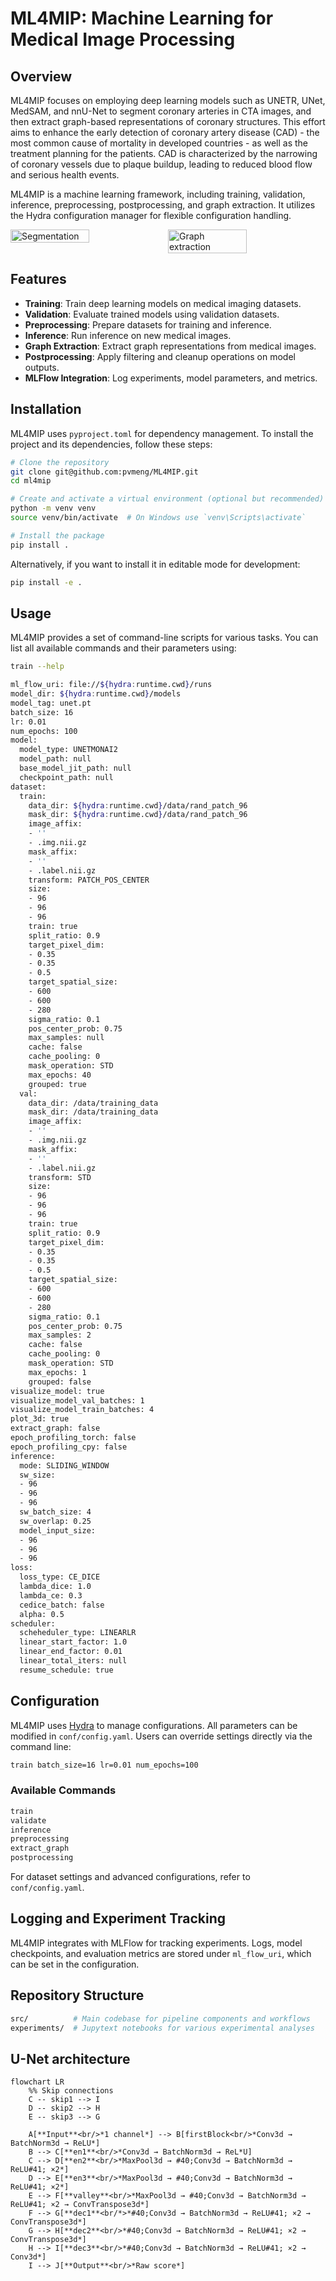 # ML4MIP: Machine Learning for Medical Image Processing

## Overview
ML4MIP focuses on employing deep learning models such as UNETR, UNet, MedSAM, and nnU-Net to segment coronary arteries in CTA images, and then extract graph-based representations of coronary structures. This effort aims to enhance the early detection of coronary artery disease (CAD) - the most common cause of mortality in developed countries - as well as the treatment planning for the patients. CAD is characterized by the narrowing of coronary vessels due to plaque buildup, leading to reduced blood flow and serious health events.

ML4MIP is a machine learning framework, including training, validation, inference, preprocessing, postprocessing, and graph extraction. It utilizes the Hydra configuration manager for flexible configuration handling.

<div style="display: flex; justify-content: space-between;">
  <img src="report/img/segmentation-vs-gt.png" alt="Segmentation" style="width: 50%;">
  <img src="report/img/segmentation_graph.png" alt="Graph extraction" style="width: 50%;">
</div>

## Features
- **Training**: Train deep learning models on medical imaging datasets.
- **Validation**: Evaluate trained models using validation datasets.
- **Preprocessing**: Prepare datasets for training and inference.
- **Inference**: Run inference on new medical images.
- **Graph Extraction**: Extract graph representations from medical images.
- **Postprocessing**: Apply filtering and cleanup operations on model outputs.
- **MLFlow Integration**: Log experiments, model parameters, and metrics.

## Installation
ML4MIP uses `pyproject.toml` for dependency management. To install the project and its dependencies, follow these steps:

```bash
# Clone the repository
git clone git@github.com:pvmeng/ML4MIP.git
cd ml4mip

# Create and activate a virtual environment (optional but recommended)
python -m venv venv
source venv/bin/activate  # On Windows use `venv\Scripts\activate`

# Install the package
pip install .
```

Alternatively, if you want to install it in editable mode for development:

```bash
pip install -e .
```

## Usage
ML4MIP provides a set of command-line scripts for various tasks. You can list all available commands and their parameters using:

```bash
train --help

ml_flow_uri: file://${hydra:runtime.cwd}/runs
model_dir: ${hydra:runtime.cwd}/models
model_tag: unet.pt
batch_size: 16
lr: 0.01
num_epochs: 100
model:
  model_type: UNETMONAI2
  model_path: null
  base_model_jit_path: null
  checkpoint_path: null
dataset:
  train:
    data_dir: ${hydra:runtime.cwd}/data/rand_patch_96
    mask_dir: ${hydra:runtime.cwd}/data/rand_patch_96
    image_affix:
    - ''
    - .img.nii.gz
    mask_affix:
    - ''
    - .label.nii.gz
    transform: PATCH_POS_CENTER
    size:
    - 96
    - 96
    - 96
    train: true
    split_ratio: 0.9
    target_pixel_dim:
    - 0.35
    - 0.35
    - 0.5
    target_spatial_size:
    - 600
    - 600
    - 280
    sigma_ratio: 0.1
    pos_center_prob: 0.75
    max_samples: null
    cache: false
    cache_pooling: 0
    mask_operation: STD
    max_epochs: 40
    grouped: true
  val:
    data_dir: /data/training_data
    mask_dir: /data/training_data
    image_affix:
    - ''
    - .img.nii.gz
    mask_affix:
    - ''
    - .label.nii.gz
    transform: STD
    size:
    - 96
    - 96
    - 96
    train: true
    split_ratio: 0.9
    target_pixel_dim:
    - 0.35
    - 0.35
    - 0.5
    target_spatial_size:
    - 600
    - 600
    - 280
    sigma_ratio: 0.1
    pos_center_prob: 0.75
    max_samples: 2
    cache: false
    cache_pooling: 0
    mask_operation: STD
    max_epochs: 1
    grouped: false
visualize_model: true
visualize_model_val_batches: 1
visualize_model_train_batches: 4
plot_3d: true
extract_graph: false
epoch_profiling_torch: false
epoch_profiling_cpy: false
inference:
  mode: SLIDING_WINDOW
  sw_size:
  - 96
  - 96
  - 96
  sw_batch_size: 4
  sw_overlap: 0.25
  model_input_size:
  - 96
  - 96
  - 96
loss:
  loss_type: CE_DICE
  lambda_dice: 1.0
  lambda_ce: 0.3
  cedice_batch: false
  alpha: 0.5
scheduler:
  scheheduler_type: LINEARLR
  linear_start_factor: 1.0
  linear_end_factor: 0.01
  linear_total_iters: null
  resume_schedule: true
```

## Configuration
ML4MIP uses [Hydra](https://hydra.cc/) to manage configurations. All parameters can be modified in `conf/config.yaml`. Users can override settings directly via the command line:

```bash
train batch_size=16 lr=0.01 num_epochs=100
```

### Available Commands
```bash
train
validate
inference
preprocessing
extract_graph
postprocessing
```



For dataset settings and advanced configurations, refer to `conf/config.yaml`.

## Logging and Experiment Tracking
ML4MIP integrates with MLFlow for tracking experiments. Logs, model checkpoints, and evaluation metrics are stored under `ml_flow_uri`, which can be set in the configuration.

## Repository Structure

```bash
src/          # Main codebase for pipeline components and workflows  
experiments/  # Jupytext notebooks for various experimental analyses  

```

## U-Net architecture

```mermaid
flowchart LR
    %% Skip connections
    C -- skip1 --> I
    D -- skip2 --> H
    E -- skip3 --> G

    A[**Input**<br/>*1 channel*] --> B[firstBlock<br/>*Conv3d → BatchNorm3d → ReLU*]
    B --> C[**en1**<br/>*Conv3d → BatchNorm3d → ReL*U]
    C --> D[**en2**<br/>*MaxPool3d → #40;Conv3d → BatchNorm3d → ReLU#41; ×2*]
    D --> E[**en3**<br/>*MaxPool3d → #40;Conv3d → BatchNorm3d → ReLU#41; ×2*]
    E --> F[**valley**<br/>*MaxPool3d → #40;Conv3d → BatchNorm3d → ReLU#41; ×2 → ConvTranspose3d*]
    F --> G[**dec1**<br/*>*#40;Conv3d → BatchNorm3d → ReLU#41; ×2 → ConvTranspose3d*]
    G --> H[**dec2**<br/>*#40;Conv3d → BatchNorm3d → ReLU#41; ×2 → ConvTranspose3d*]
    H --> I[**dec3**<br/>*#40;Conv3d → BatchNorm3d → ReLU#41; ×2 → Conv3d*]
    I --> J[**Output**<br/>*Raw score*]
```
